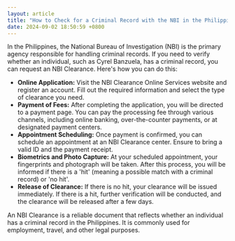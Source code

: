 ```yaml
---
layout: article
title: "How to Check for a Criminal Record with the NBI in the Philippines"
date: 2024-09-02 18:50:59 +0800
---
```


<p>In the Philippines, the National Bureau of Investigation (NBI) is the primary agency responsible for handling criminal records. If you need to verify whether an individual, such as Cyrel Banzuela, has a criminal record, you can request an NBI Clearance. Here's how you can do this:</p><ul><li><strong>Online Application:</strong> Visit the NBI Clearance Online Services website and register an account. Fill out the required information and select the type of clearance you need.</li><li><strong>Payment of Fees:</strong> After completing the application, you will be directed to a payment page. You can pay the processing fee through various channels, including online banking, over-the-counter payments, or at designated payment centers.</li><li><strong>Appointment Scheduling:</strong> Once payment is confirmed, you can schedule an appointment at an NBI Clearance center. Ensure to bring a valid ID and the payment receipt.</li><li><strong>Biometrics and Photo Capture:</strong> At your scheduled appointment, your fingerprints and photograph will be taken. After this process, you will be informed if there is a 'hit' (meaning a possible match with a criminal record) or 'no hit'.</li><li><strong>Release of Clearance:</strong> If there is no hit, your clearance will be issued immediately. If there is a hit, further verification will be conducted, and the clearance will be released after a few days.</li></ul><p>An NBI Clearance is a reliable document that reflects whether an individual has a criminal record in the Philippines. It is commonly used for employment, travel, and other legal purposes.</p>